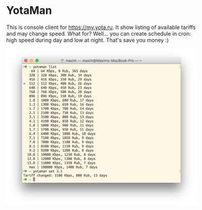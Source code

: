 # YotaMan

This is console client for https://my.yota.ru. It show listing of available tariffs and may change speed. What for? Well... you can create schedule in cron: high speed during day and low at night. That's save you money :)

<img src="screenshot.png" alt="Screenshot" width="628">
